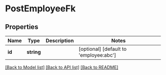 # PostEmployeeFk

## Properties

 Name   | Type       | Description | Notes                                  
--------|------------|-------------|----------------------------------------
 **id** | **string** |             | [optional] [default to 'employee:abc'] 

[[Back to Model list]](../../README.md#documentation-for-models) [[Back to API list]](../../README.md#documentation-for-api-endpoints) [[Back to README]](../../README.md)


